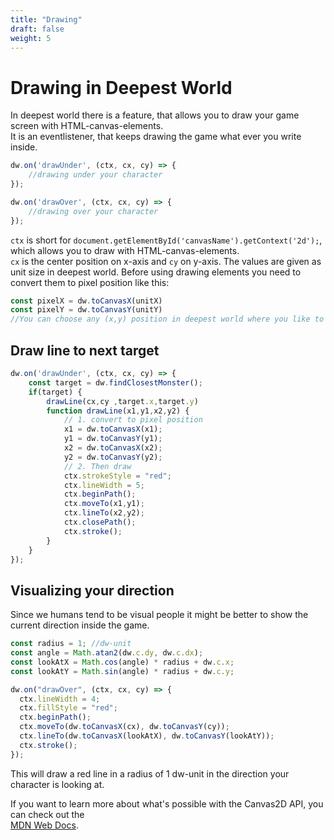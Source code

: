```yaml
---
title: "Drawing"
draft: false
weight: 5
---
```


# Drawing in Deepest World

In deepest world there is a feature, that allows you to draw your game screen with HTML-canvas-elements.  
It is an eventlistener, that keeps drawing the game what ever you write inside.

```js
dw.on('drawUnder', (ctx, cx, cy) => {
    //drawing under your character
});

dw.on('drawOver', (ctx, cx, cy) => {
    //drawing over your character
});
```

`ctx` is short for `document.getElementById('canvasName').getContext('2d');`, which allows you to draw with HTML-canvas-elements.  
`cx` is the center position on x-axis and `cy` on y-axis. The values are given as unit size in deepest world.
Before using drawing elements you need to convert them to pixel position like this:

```js
const pixelX = dw.toCanvasX(unitX)
const pixelY = dw.toCanvasY(unitY)
//You can choose any (x,y) position in deepest world where you like to draw on.
```

## Draw line to next target

```js
dw.on('drawUnder', (ctx, cx, cy) => {
    const target = dw.findClosestMonster();
    if(target) {
        drawLine(cx,cy ,target.x,target.y)
        function drawLine(x1,y1,x2,y2) {
            // 1. convert to pixel position
            x1 = dw.toCanvasX(x1);
            y1 = dw.toCanvasY(y1);
            x2 = dw.toCanvasX(x2);
            y2 = dw.toCanvasY(y2);
            // 2. Then draw
            ctx.strokeStyle = "red";
            ctx.lineWidth = 5;
            ctx.beginPath();
            ctx.moveTo(x1,y1);
            ctx.lineTo(x2,y2);
            ctx.closePath();
            ctx.stroke();
        }
    }
});
```

## Visualizing your direction

Since we humans tend to be visual people it might be better to show the current direction inside the game.

```js
const radius = 1; //dw-unit
const angle = Math.atan2(dw.c.dy, dw.c.dx);
const lookAtX = Math.cos(angle) * radius + dw.c.x;
const lookAtY = Math.sin(angle) * radius + dw.c.y;

dw.on("drawOver", (ctx, cx, cy) => {
  ctx.lineWidth = 4;
  ctx.fillStyle = "red";
  ctx.beginPath();
  ctx.moveTo(dw.toCanvasX(cx), dw.toCanvasY(cy));
  ctx.lineTo(dw.toCanvasX(lookAtX), dw.toCanvasY(lookAtY));
  ctx.stroke();
});
```

This will draw a red line in a radius of 1 dw-unit in the direction your character is looking at.

If you want to learn more about what's possible with the Canvas2D API, you can check out the  
[MDN Web Docs](https://developer.mozilla.org/en-US/docs/Web/API/CanvasRenderingContext2D).
